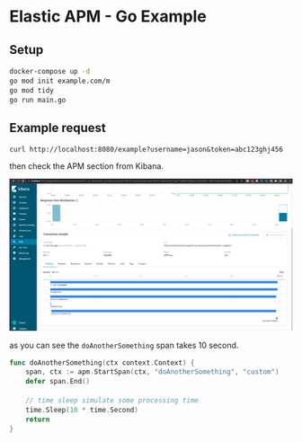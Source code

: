 # Elastic APM - Go Example

## Setup

```bash
docker-compose up -d
go mod init example.com/m
go mod tidy
go run main.go
```

## Example request

```
curl http://localhost:8080/example?username=jason&token=abc123ghj456
```

then check the APM section from Kibana.

![alt text](kibana.png)


as you can see the `doAnotherSomething` span takes 10 second.

```go
func doAnotherSomething(ctx context.Context) {
	span, ctx := apm.StartSpan(ctx, "doAnotherSomething", "custom")
	defer span.End()

	// time sleep simulate some processing time
	time.Sleep(10 * time.Second)
	return
}
```
